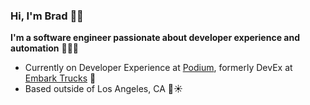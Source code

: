 ### Hi, I'm Brad 👋🏻

**I'm a software engineer passionate about developer experience and automation** 👨🏻‍💻

- Currently on Developer Experience at [Podium](https://github.com/podium), formerly DevEx at [Embark Trucks](https://github.com/embarktrucks) :truck:
- Based outside of Los Angeles, CA :ocean::sunny:
